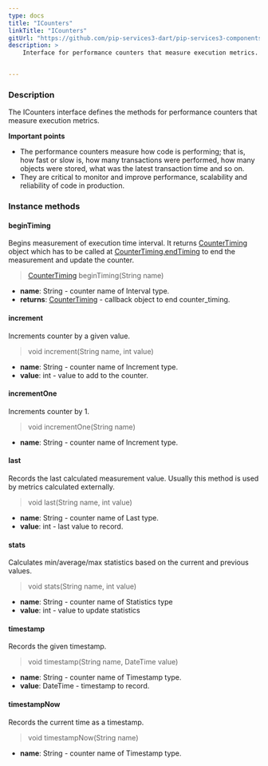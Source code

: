 ```yaml
---
type: docs
title: "ICounters"
linkTitle: "ICounters"
gitUrl: "https://github.com/pip-services3-dart/pip-services3-components-dart"
description: >
    Interface for performance counters that measure execution metrics.


---
```


### Description

The ICounters interface defines the methods for performance counters that measure execution metrics.

**Important points**

- The performance counters measure how code is performing; that is, how fast or slow is, how many transactions were performed, how many objects were stored, what was the latest transaction time and so on.
- They are critical to monitor and improve performance, scalability and reliability of code in production. 

### Instance methods

#### beginTiming
Begins measurement of execution time interval.
It returns [CounterTiming](../counter_timing) object which has to be called at
[CounterTiming.endTiming](../counter_timing/#endtiming) to end the measurement and update the counter.

> [CounterTiming](../counter_timing) beginTiming(String name)

- **name**: String - counter name of Interval type.
- **returns**: [CounterTiming](../counter_timing) - callback object to end counter_timing.


#### increment
Increments counter by a given value.

> void increment(String name, int value)

- **name**: String - counter name of Increment type.
- **value**: int - value to add to the counter.

#### incrementOne
Increments counter by 1.

> void incrementOne(String name)

- **name**: String - counter name of Increment type.


#### last
Records the last calculated measurement value.
Usually this method is used by metrics calculated externally.

> void last(String name, int value)

- **name**: String - counter name of Last type.
- **value**: int - last value to record.


#### stats
Calculates min/average/max statistics based on the current and previous values.

> void stats(String name, int value)

- **name**: String - counter name of Statistics type
- **value**: int - value to update statistics


#### timestamp
Records the given timestamp.

> void timestamp(String name, DateTime value)

- **name**: String - counter name of Timestamp type.
- **value**: DateTime - timestamp to record.


#### timestampNow
Records the current time as a timestamp.

> void timestampNow(String name)

- **name**: String - counter name of Timestamp type.

